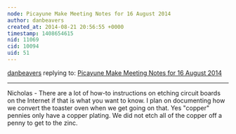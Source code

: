 ```yaml
---
node: Picayune Make Meeting Notes for 16 August 2014
author: danbeavers
created_at: 2014-08-21 20:56:55 +0000
timestamp: 1408654615
nid: 11069
cid: 10094
uid: 51
---
```




[danbeavers](../profile/danbeavers) replying to: [Picayune Make Meeting Notes for 16 August 2014](../notes/danbeavers/08-21-2014/picayune-make-meeting-notes-for-16-august-2014)

----
Nicholas - There are a lot of how-to instructions on etching circuit boards on the Internet if that is what you want to know.  I plan on documenting how we convert the toaster oven when we get going on that.  Yes "copper" pennies only have a copper plating.  We did not etch all of the copper off a penny to get to the zinc.
